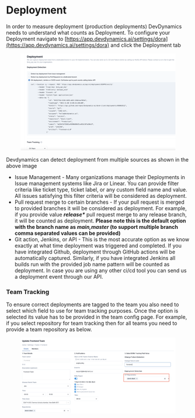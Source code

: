 # Deployment

In order to measure deployment (production deployments) DevDynamics needs to understand what counts as Deployment. To configure your Deployment navigate to [https://app.devdynamics.ai/settings/dora](https://app.devdynamics.ai/settings/dora) and click the Deployment tab

<figure><img src="../.gitbook/assets/Screenshot 2023-11-29 at 7.51.26 PM.png" alt=""><figcaption></figcaption></figure>

Devdynamics can detect deployment from multiple sources as  shown in the above image

* Issue Management - Many organizations manage their Deployments in Issue management systems like Jira or Linear. You can provide filter criteria like ticket type, ticket label, or any custom field name and value. All issues satisfying this filter criteria will be considered as deployment.
* Pull request merge to certain branches - If your pull request is merged to provided branches it will be considered as deployment. For example, if you provide value _**release\***_ pull request merge to any release branch, it will be counted as deployment.  **Please note this is the default option with the branch name as **_**main,master**_** (to support multiple branch comma separated values can be provided)**
* Git action, Jenkins, or API - This is the most accurate option as we know exactly at what time deployment was triggered and completed.  If you have integrated Github, deployment through GitHub actions will be automatically captured. Similarly, if you have integrated Jenkins all builds run with the provided job name pattern will be counted as deployment. In case you are using any other ci/cd tool you can send us a deployment event through our API.

### Team Tracking

&#x20;To ensure correct deployments are tagged to the team you also need to select which field to use for team tracking purposes. Once the option is selected its value has to be provided in the team config page. For example, if you select repository for team tracking then for all teams you need to provide a team repository as below.

<figure><img src="../.gitbook/assets/Screenshot 2023-11-29 at 7.48.25 PM (1).png" alt=""><figcaption></figcaption></figure>
